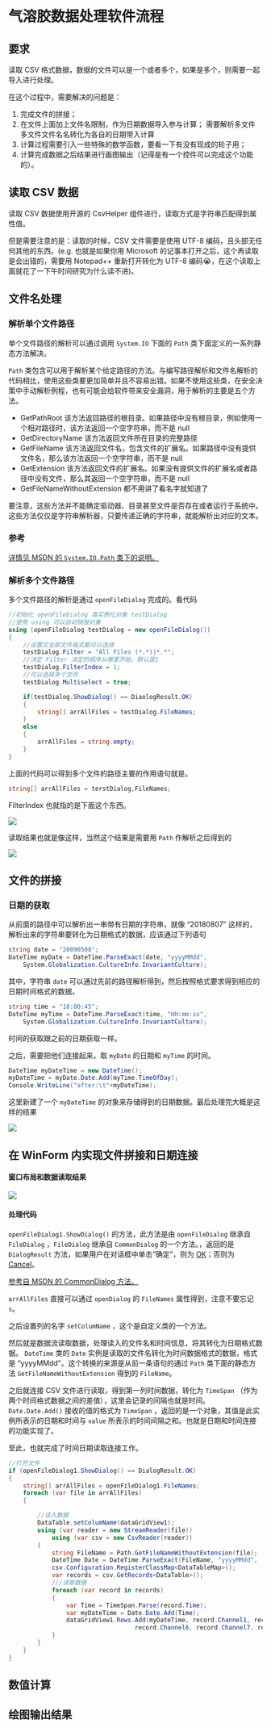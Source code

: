 # 气溶胶数据处理软件流程

## 要求

读取 CSV 格式数据，数据的文件可以是一个或者多个，如果是多个，则需要一起导入进行处理。

在这个过程中，需要解决的问题是：

1. 完成文件的拼接；
2. 在文件上面加上文件名限制，作为日期数据导入参与计算；
   需要解析多文件
   多文件文件名名转化为各自的日期带入计算
3. 计算过程需要引入一些特殊的数学函数，要看一下有没有现成的轮子用；
4. 计算完成数据之后结果进行画图输出（记得是有一个控件可以完成这个功能的）。

## 读取 CSV 数据

读取 CSV 数据使用开源的 CsvHelper 组件进行，读取方式是字符串匹配得到属性值。

但是需要注意的是：读取的时候，CSV 文件需要是使用 UTF-8 编码，且头部无任何其他的东西。(e.g. 也就是如果你用 Microsoft 的记事本打开之后，这个再读取是会出错的，需要用 Notepad++ 重新打开转化为 UTF-8 编码😭，在这个读取上面就花了一下午时间研究为什么读不进)。

## 文件名处理

### 解析单个文件路径

单个文件路径的解析可以通过调用 `System.IO` 下面的 `Path` 类下面定义的一系列静态方法解决。

`Path` 类包含可以用于解析某个给定路径的方法。与编写路径解析和文件名解析的代码相比，使用这些类要更加简单并且不容易出错。如果不使用这些类，在安全决策中手动解析例程，也有可能会给软件带来安全漏洞，用于解析的主要是五个方法。

- GetPathRoot
  该方法返回路径的根目录。如果路径中没有根目录，例如使用一个相对路径时，该方法返回一个空字符串，而不是 null
- GetDirectoryName
  该方法返回文件所在目录的完整路径
- GetFileName
  该方法返回文件名，包含文件的扩展名。如果路径中没有提供文件名，那么该方法返回一个空字符串，而不是 null
- GetExtension
  该方法返回文件的扩展名。如果没有提供文件的扩展名或者路径中没有文件，那么其返回一个空字符串，而不是 null
- GetFileNameWithoutExtension
  都不用讲了看名字就知道了

要注意，这些方法并不能确定驱动器、目录甚至文件是否存在或者运行于系统中。这些方法仅仅是字符串解析器，只要传递正确的字符串，就能解析出对应的文本。

### 参考

[详情见 MSDN 的 `System.IO.Path` 类下的说明。](https://docs.microsoft.com/zh-cn/dotnet/api/system.io.path?view=netframework-4.7.2)

### 解析多个文件路径

多个文件路径的解析是通过 `openFileDialog` 完成的。看代码

```csharp
//初始化 openFileDialog 类实例化对象 testDialog 
//使用 using 可以自动销毁对象
using (openFileDialog testDialog = new openFileDialog())
{
    //设置文全部文件格式都可以选择
    testDialog.Filter = "All Files (*.*)|*.*";
    //决定 Filter 决定的顺序从哪里开始，默认是1
    testDialog.FilterIndex = 1;
    //可以选择多个文件
    testDialog.Multiselect = true;

    if(testDialog.ShowDialog() == DiaologResult.OK)
    {
        string[] arrAllFiles = testDialog.FileNames;
    }
    else
    {
        arrAllFiles = string.empty;
    }
}
```

上面的代码可以得到多个文件的路径主要的作用语句就是。

```csharp
string[] arrAllFiles = terstDialog,FileNames;
```

FilterIndex  也就指的是下面这个东西。

![](./img/读取多文件的FilterIndex解释.png)

读取结果也就是像这样，当然这个结果是需要用 `Path` 作解析之后得到的

![](./img/读取多文件结果.png)

## 文件的拼接

### 日期的获取

从前面的路径中可以解析出一串带有日期的字符串，就像 “20180807” 这样的，解析出来的字符串要转化为日期格式的数据，应该通过下列语句

```csharp
string date = "20090508";
DateTime myDate = DateTime.ParseExact(date, "yyyyMMdd",
	System.Globalization.CultureInfo.InvariantCulture);
```

其中，字符串 `date` 可以通过先前的路径解析得到，然后按照格式要求得到相应的日期时间格式的数据。

```csharp
string time = "18:00:45";
DateTime myTime = DateTime.ParseExact(time, "HH:mm:ss",
	System.Globalization.CultureInfo.InvariantCulture);
```

时间的获取跟之前的日期获取一样。

之后，需要把他们连接起来，取 `myDate` 的日期和 `myTime` 的时间。

```csharp
DateTime myDateTime = new DateTime();
myDateTime = myDate.Date.Add(myTime.TimeOfDay);
Console.WriteLine("after:\t"+myDateTime);
```

这里新建了一个 `myDateTime` 的对象来存储得到的日期数据。最后处理完大概是这样的结果

![](./img/日期数据处理结果.png)

## 在 WinForm 内实现文件拼接和日期连接

#### 窗口布局和数据读取结果

![](./img/布局和数据读取示意图.png)

#### 处理代码

`openFileDialog1.ShowDialog()` 的方法，此方法是由 `openFileDialog` 继承自 `FileDialog` ，`FileDialog` 继承自 `CommonDialog` 的一个方法。，返回的是 `DialogResult` 方法，如果用户在对话框中单击“确定”，则为 [OK](https://docs.microsoft.com/zh-cn/dotnet/api/system.windows.forms.dialogresult?view=netframework-4.7.2#System_Windows_Forms_DialogResult_OK)；否则为 [Cancel](https://docs.microsoft.com/zh-cn/dotnet/api/system.windows.forms.dialogresult?view=netframework-4.7.2#System_Windows_Forms_DialogResult_Cancel)。

[参考自 MSDN 的 CommonDialog 方法。](https://docs.microsoft.com/zh-cn/dotnet/api/system.windows.forms.commondialog.showdialog?view=netframework-4.7.2)

`arrAllFiles` 直接可以通过 `openDialog` 的 `FileNames` 属性得到，注意不要忘记 `s`。

之后设置列的名字 `setColumName` ，这个是自定义类的一个方法。

然后就是数据流读取数据，处理读入的文件名和时间信息，将其转化为日期格式数据。 `DateTime` 类的 `Date` 实例是读取的文件名转化为时间数据格式的数据，格式是 “yyyyMMdd”。这个转换的来源是从前一条语句的通过 `Path` 类下面的静态方法  `GetFileNameWithoutExtension` 得到的 `FileName`。

之后就连接 CSV 文件进行读取，得到第一列时间数据，转化为 `TimeSpan` （作为两个时间格式数据之间的差值），这里会记录的间隔也就是时间。`Date.Date.Add()` 接收的值的格式为 `TimeSpan` ，返回的是一个对象，其值是此实例所表示的日期和时间与 `value` 所表示的时间间隔之和。也就是日期和时间连接的功能实现了。

至此，也就完成了时间日期读取连接工作。

```csharp
//打开文件
if (openFileDialog1.ShowDialog() == DialogResult.OK)
{
    string[] arrAllFiles = openFileDialog1.FileNames;
    foreach (var file in arrAllFiles)
    {

        //读入数据
        DataTable.setColumName(dataGridView1);
        using (var reader = new StreamReader(file))
            using (var csv = new CsvReader(reader))
        {
            string FileName = Path.GetFileNameWithoutExtension(file);
            DateTime Date = DateTime.ParseExact(FileName, "yyyyMMdd",                                                System.Globalization.CultureInfo.InvariantCulture);
            csv.Configuration.RegisterClassMap<DataTableMap>();
            var records = csv.GetRecords<DataTable>();            
            ///读取数据                     
            foreach (var record in records)
            {
                var Time = TimeSpan.Parse(record.Time);
                var myDateTime = Date.Date.Add(Time);
                dataGridView1.Rows.Add(myDateTime, record.Channel1, record.Channel2, 											record.Channel3, record.Channel4, record.Channel5, 
                                   record.Channel6, record.Channel7, record.Channel8,    										record.ConTem, record.CPUTem, record.EnvTem, record.EnvWet, 								reecord.AirPre);
            }
        }
    }
}
```



## 数值计算

## 绘图输出结果